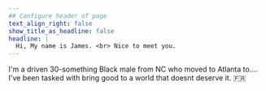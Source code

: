 ```yaml
---
## Configure header of page
text_align_right: false
show_title_as_headline: false
headline: |
  Hi, My name is James. <br> Nice to meet you.
---
```


<!-- this is a subheadline -->
I'm a driven 30-something Black male from NC who moved to Atlanta to.... I've been tasked with bring good to a world that doesnt deserve it. :fr:
